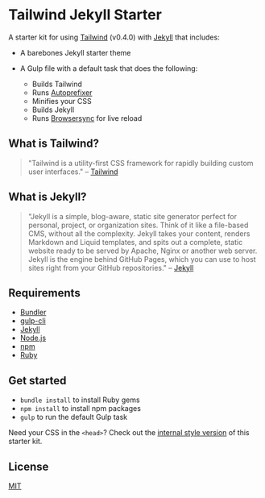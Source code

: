 # Tailwind Jekyll Starter
A starter kit for using [Tailwind](https://tailwindcss.com) (v0.4.0) with [Jekyll](https://jekyllrb.com/) that includes:
* A barebones Jekyll starter theme
* A Gulp file with a default task that does the following:

    * Builds Tailwind
    * Runs [Autoprefixer](https://github.com/postcss/autoprefixer)
    * Minifies your CSS
    * Builds Jekyll
    * Runs [Browsersync](https://www.browsersync.io/) for live reload

## What is Tailwind?
>"Tailwind is a utility-first CSS framework for rapidly building custom user interfaces."
– [Tailwind](https://tailwindcss.com)

## What is Jekyll?
>"Jekyll is a simple, blog-aware, static site generator perfect for personal, project, or organization sites. Think of it like a file-based CMS, without all the complexity. Jekyll takes your content, renders Markdown and Liquid templates, and spits out a complete, static website ready to be served by Apache, Nginx or another web server. Jekyll is the engine behind GitHub Pages, which you can use to host sites right from your GitHub repositories."
– [Jekyll](https://jekyllrb.com/)

## Requirements 
* [Bundler](http://bundler.io/)
* [gulp-cli](https://www.npmjs.com/package/gulp-cli)
* [Jekyll](https://jekyllrb.com/)
* [Node.js](https://nodejs.org/en/)
* [npm](https://www.npmjs.com/)
* [Ruby](https://www.ruby-lang.org/en/)

## Get started
* `bundle install` to install Ruby gems
* `npm install` to install npm packages
* `gulp` to run the default Gulp task

Need your CSS in the `<head>`? Check out the [internal style version](https://github.com/taylorbryant/tailwind-jekyll-internal) of this starter kit.

## License
[MIT](https://github.com/taylorbryant/tailwind-jekyll/blob/master/LICENSE.md)
